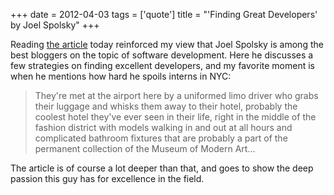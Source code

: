 +++
date = 2012-04-03
tags = ['quote']
title = "'Finding Great Developers' by Joel Spolsky"
+++

Reading [the article] today reinforced my view that Joel Spolsky is
among the best bloggers on the topic of software development. Here he
discusses a few strategies on finding excellent developers, and my
favorite moment is when he mentions how hard he spoils interns in NYC:

> They\'re met at the airport here by a uniformed limo driver who grabs
> their luggage and whisks them away to their hotel, probably the
> coolest hotel they\'ve ever seen in their life, right in the middle of
> the fashion district with models walking in and out at all hours and
> complicated bathroom fixtures that are probably a part of the
> permanent collection of the Museum of Modern Art\...

The article is of course a lot deeper than that, and goes to show the
deep passion this guy has for excellence in the field.

  [the article]: http://www.joelonsoftware.com/articles/FindingGreatDevelopers.html
